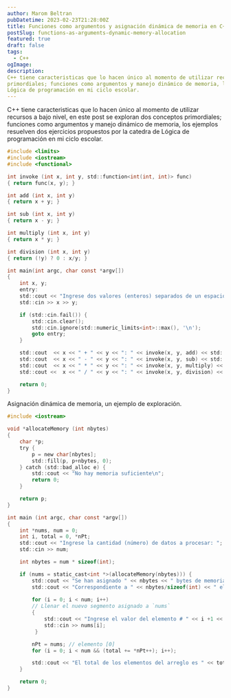 ```yaml
---
author: Marom Beltran
pubDatetime: 2023-02-23T21:28:00Z
title: Funciones como argumentos y asignación dinámica de memoria en C++
postSlug: functions-as-arguments-dynamic-memory-allocation
featured: true
draft: false
tags:
  - C++
ogImage: 
description:
C++ tiene caracteristicas que lo hacen único al momento de utilizar recursos a bajo nivel, en este post se exploran dos conceptos
primordiales; funciones como argumentos y manejo dinámico de memoria, los ejemplos resuelven dos ejercicios propuestos por la catedra de
Lógica de programación en mi ciclo escolar.
---
```

C++ tiene caracteristicas que lo hacen único al momento de utilizar recursos a bajo nivel, en este post se exploran dos conceptos
primordiales; funciones como argumentos y manejo dinámico de memoria, los ejemplos resuelven dos ejercicios propuestos por la catedra de
Lógica de programación en mi ciclo escolar.
```c
#include <limits>
#include <iostream>
#include <functional>

int invoke (int x, int y, std::function<int(int, int)> func)
{ return func(x, y); }

int add (int x, int y)
{ return x + y; }

int sub (int x, int y)
{ return x - y; }

int multiply (int x, int y)
{ return x * y; }

int division (int x, int y)
{ return (!y) ? 0 : x/y; }

int main(int argc, char const *argv[])
{
    int x, y;
    entry:
    std::cout << "Ingrese dos valores (enteros) separados de un espacio: ";
    std::cin >> x >> y;

    if (std::cin.fail()) {
        std::cin.clear();
        std::cin.ignore(std::numeric_limits<int>::max(), '\n');
        goto entry;
    }

    std::cout  << x << " + " << y << ": " << invoke(x, y, add) << std::endl;
    std::cout  << x << " - " << y << ": " << invoke(x, y, sub) << std::endl;
    std::cout  << x << " * " << y << ": " << invoke(x, y, multiply) << std::endl;
    std::cout <<  x << " / " << y << ": " << invoke(x, y, division) << std::endl;

    return 0;
}
```
Asignación dinámica de memoria, un ejemplo de exploración.
```c
#include <iostream>

void *allocateMemory (int nbytes)
{
    char *p;
    try {
        p = new char[nbytes];
        std::fill(p, p+nbytes, 0);
    } catch (std::bad_alloc e) {
        std::cout << "No hay memoria suficiente\n";
        return 0;
    }

    return p;
}

int main (int argc, char const *argv[])
{
    int *nums, num = 0;
    int i, total = 0, *nPt;
    std::cout << "Ingrese la cantidad (número) de datos a procesar: ";
    std::cin >> num;

    int nbytes = num * sizeof(int);

    if (nums = static_cast<int *>(allocateMemory(nbytes))) {
        std::cout << "Se han asignado " << nbytes << " bytes de memoria." << std::endl;
        std::cout << "Correspondiente a " << nbytes/sizeof(int) << " elementos de tipo integer." << std::endl;
        
        for (i = 0; i < num; i++)
        // Llenar el nuevo segmento asignado a `nums`
        {
            std::cout << "Ingrese el valor del elemento # " << i +1 << ": ";
            std::cin >> nums[i];
         }

        nPt = nums; // elemento [0]
        for (i = 0; i < num && (total += *nPt++); i++);

        std::cout << "El total de los elementos del arreglo es " << total << std::endl;
    }

    return 0;
}
```

